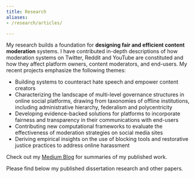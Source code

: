 ```yaml
---
title: Research
aliases: 
- /research/articles/

---
```


My research builds a foundation for **designing fair and efficient content moderation** systems. I have contributed in-depth descriptions of how moderation systems on Twitter, Reddit and YouTube are constituted and how they affect platform owners, content moderators, and end-users. My recent projects emphasize the following themes:

- Building systems to counteract hate speech and empower content creators
- Characterizing the landscape of multi-level governance structures in online social platforms, drawing from taxonomies of offline institutions, including administrative hierarchy, federalism and polycentricity
- Developing evidence-backed solutions for platforms to incorporate fairness and transparency in their communications with end-users
- Contributing new computational frameworks to evaluate the effectiveness of moderation strategies on social media sites
- Deriving empirical insights on the use of blocking tools and restorative justice practices to address online harassment

Check out my [Medium Blog](https://medium.com/@shagunjhaver/) for summaries of my published work.

Please find below my published dissertation research and other papers.